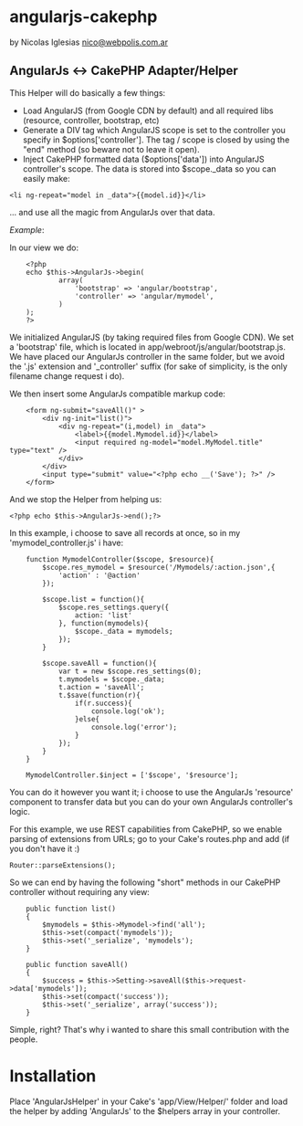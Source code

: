 angularjs-cakephp
=================

by Nicolas Iglesias <nico@webpolis.com.ar>


AngularJs <-> CakePHP Adapter/Helper
------------------------------------

 This Helper will do basically a few things:
 
*   Load AngularJS (from Google CDN by default) and all required libs (resource, controller, bootstrap, etc)
*   Generate a DIV tag which AngularJS scope is set to the controller you specify 
in $options['controller']. The tag / scope is closed by using the "end" method 
(so beware not to leave it open).
*   Inject CakePHP formatted data ($options['data']) into AngularJS controller's scope. 
The data is stored into $scope._data so you can easily make:

```
<li ng-repeat="model in _data">{{model.id}}</li>
```

... and use all the magic from AngularJs over that data.


*Example*:

In our view we do:

```
    <?php
    echo $this->AngularJs->begin(
            array(
                'bootstrap' => 'angular/bootstrap',
                'controller' => 'angular/mymodel',
            )
    );
    ?>
```

We initialized AngularJS (by taking required files from Google CDN).
We set a 'bootstrap' file, which is located in app/webroot/js/angular/bootstrap.js.
We have placed our AngularJs controller in the same folder, but we avoid the '.js' extension 
and '_controller' suffix (for sake of simplicity, is the only filename change request i do).

We then insert some AngularJs compatible markup code:

```
    <form ng-submit="saveAll()" >
        <div ng-init="list()">
            <div ng-repeat="(i,model) in _data">
                <label>{{model.Mymodel.id}}</label>
                <input required ng-model="model.MyModel.title" type="text" />
            </div>
        </div>
        <input type="submit" value="<?php echo __('Save'); ?>" />
    </form>
```

And we stop the Helper from helping us:

```
<?php echo $this->AngularJs->end();?>
```

In this example, i choose to save all records at once, so in my 'mymodel_controller.js' 
i have:

```
    function MymodelController($scope, $resource){
        $scope.res_mymodel = $resource('/Mymodels/:action.json',{
            'action' : '@action'
        });

        $scope.list = function(){
            $scope.res_settings.query({
                action: 'list'
            }, function(mymodels){
                $scope._data = mymodels;
            });
        }

        $scope.saveAll = function(){
            var t = new $scope.res_settings(0);
            t.mymodels = $scope._data;
            t.action = 'saveAll';
            t.$save(function(r){
                if(r.success){
                    console.log('ok');
                }else{
                    console.log('error');
                }
            });
        }
    }

    MymodelController.$inject = ['$scope', '$resource'];
```

You can do it however you want it; i choose to use the AngularJs 'resource' component to 
transfer data but you can do your own AngularJs controller's logic.

For this example, we use REST capabilities from CakePHP, so we enable parsing of extensions from URLs;
go to your Cake's routes.php and add (if you don't have it :)

<code>Router::parseExtensions();</code>

So we can end by having the following "short" methods in our CakePHP controller without requiring any view:

```
    public function list()
    {
        $mymodels = $this->Mymodel->find('all');
        $this->set(compact('mymodels'));
        $this->set('_serialize', 'mymodels');
    }

    public function saveAll()
    {
        $success = $this->Setting->saveAll($this->request->data['mymodels']);
        $this->set(compact('success'));
        $this->set('_serialize', array('success'));
    }
```

Simple, right? That's why i wanted to share this small contribution with the people.


Installation
============

Place 'AngularJsHelper' in your Cake's 'app/View/Helper/' folder and load the helper by adding 'AngularJs' to 
the $helpers array in your controller.
